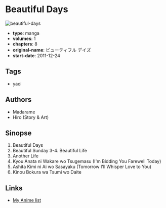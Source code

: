 # Beautiful Days

![beautiful-days](https://cdn.myanimelist.net/images/manga/1/72109.jpg)

-   **type**: manga
-   **volumes**: 1
-   **chapters**: 8
-   **original-name**: ビューティフル デイズ
-   **start-date**: 2011-12-24

## Tags

-   yaoi

## Authors

-   Madarame
-   Hiro (Story & Art)

## Sinopse

1. Beautiful Days
2. Beautiful Sunday
   3-4. Beautiful Life
3. Another Life
4. Kyou Anata ni Wakare wo Tsugemasu (I'm Bidding You Farewell Today)
5. Ashita Kimi ni Ai wo Sasayaku (Tomorrow I'll Whisper Love to You)
6. Kinou Bokura wa Tsumi wo Daite

## Links

-   [My Anime list](https://myanimelist.net/manga/41075/Beautiful_Days)
